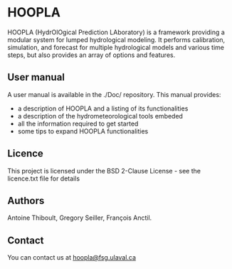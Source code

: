 # HOOPLA
HOOPLA (HydrOlOgical Prediction LAboratory) is a framework providing a modular system for lumped hydrological modeling. It performs calibration, simulation, and forecast for multiple hydrological models and various time steps, but also provides an array of options and features.

## User manual
A user manual is available in the ./Doc/ repository. This manual provides:
* a description of HOOPLA and a listing of its functionalities
* a description of the hydrometeorological tools embeded
* all the information required to get started
* some tips to expand HOOPLA functionalities

## Licence
This project is licensed under the BSD 2-Clause License - see the licence.txt file for details

## Authors
Antoine Thiboult, Gregory Seiller, François Anctil. 

## Contact
You can contact us at hoopla@fsg.ulaval.ca
